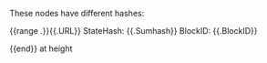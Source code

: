 These nodes have different hashes:

{{range .}}{{.URL}}
StateHash: {{.Sumhash}}
BlockID: {{.BlockID}}

{{end}}
at height